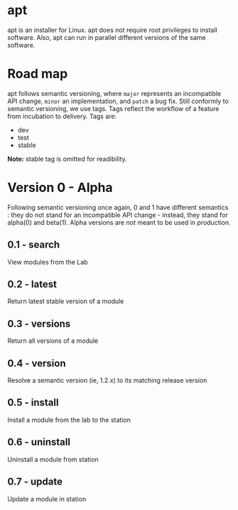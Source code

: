 apt
======

apt is an installer for Linux. apt does not require root privileges to install software. Also, apt can run in parallel different versions of the same software.

# Road map

apt follows semantic versioning, where `major` represents an incompatible API change, `minor` an implementation, and `patch` a bug fix. Still conformly to semantic versioning, we use tags. Tags reflect the workflow of a feature from incubation to delivery. Tags are:

- dev
- test
- stable

**Note:** stable tag is omitted for readibility.

# Version 0 - Alpha

Following semantic versioning once again, 0 and 1 have different semantics : they do not stand for an incompatible API change - instead, they stand for alpha(0) and beta(1). Alpha versions are *not* meant to be used in production.

## 0.1 - search

View modules from the Lab

## 0.2 - latest
Return latest stable version of a module

## 0.3 - versions
Return all versions of a module

## 0.4 - version
Resolve a semantic version (ie, 1.2.x) to its matching release version

## 0.5 - install
Install a module from the lab to the station

## 0.6 - uninstall
Uninstall a module from station

## 0.7 - update
Update a module in station
